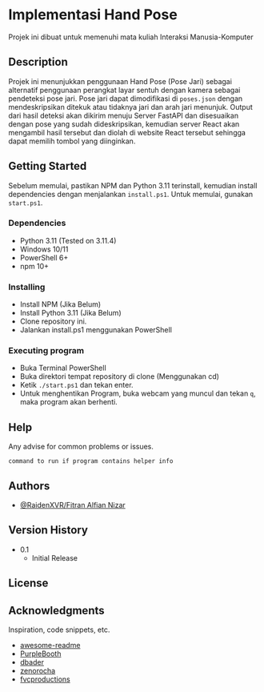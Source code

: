 # Implementasi Hand Pose

Projek ini dibuat untuk memenuhi mata kuliah Interaksi Manusia-Komputer

## Description

Projek ini menunjukkan penggunaan Hand Pose (Pose Jari) sebagai alternatif penggunaan perangkat layar sentuh dengan kamera sebagai pendeteksi pose jari. Pose jari dapat dimodifikasi di `poses.json` dengan mendeskripsikan ditekuk atau tidaknya jari dan arah jari menunjuk. Output dari hasil deteksi akan dikirim menuju Server FastAPI dan disesuaikan dengan pose yang sudah dideskripsikan, kemudian server React akan mengambil hasil tersebut dan diolah di website React tersebut sehingga dapat memilih tombol yang diinginkan.

## Getting Started

Sebelum memulai, pastikan NPM dan Python 3.11 terinstall, kemudian install dependencies dengan menjalankan `install.ps1`. Untuk memulai, gunakan `start.ps1`.

### Dependencies

* Python 3.11 (Tested on 3.11.4)
* Windows 10/11
* PowerShell 6+
* npm 10+

### Installing

* Install NPM (Jika Belum)
* Install Python 3.11 (Jika Belum)
* Clone repository ini.
* Jalankan install.ps1 menggunakan PowerShell

### Executing program

* Buka Terminal PowerShell
* Buka direktori tempat repository di clone (Menggunakan cd)
* Ketik `./start.ps1` dan tekan enter.
* Untuk menghentikan Program, buka webcam yang muncul dan tekan `q`, maka program akan berhenti.

## Help

Any advise for common problems or issues.
```
command to run if program contains helper info
```

## Authors

* [@RaidenXVR/Fitran Alfian Nizar](https://github.com/RaidenXVR)

## Version History

* 0.1
    * Initial Release

## License

## Acknowledgments

Inspiration, code snippets, etc.
* [awesome-readme](https://github.com/matiassingers/awesome-readme)
* [PurpleBooth](https://gist.github.com/PurpleBooth/109311bb0361f32d87a2)
* [dbader](https://github.com/dbader/readme-template)
* [zenorocha](https://gist.github.com/zenorocha/4526327)
* [fvcproductions](https://gist.github.com/fvcproductions/1bfc2d4aecb01a834b46)